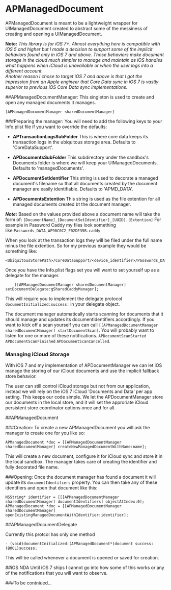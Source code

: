 APManagedDocument
=================

APManagedDocument is meant to be a lightweight wrapper for UIManagedDocument created to abstract some of the messiness of creating and opening a UIManagedDocument.

**Note:** *This library is for iOS 7+. Almost everything here is compatible with iOS 5 and higher but I made a decision to support some of the implicit behaviors found only in iOS 7 and above. Those behaviors make document storage in the cloud much simpler to manage and maintain as iOS handles what happens when iCloud is unavailable or when the user logs into a different account.  
Another reason I chose to target iOS 7 and above is that I got the impression from an Apple engineer that Core Data sync in iOS 7 is vastly superior to previous iOS Core Data sync implementations.*


##APManagedDocumentManager:
This singleton is used to create and open any managed documents it manages.

```
[APManagedDocumentManager sharedDocumentManager]
```
###Preparing the manager:
You will need to add the following keys to your Info.plist file if you want to override the defaults:

* **APTransactionLogsSubFolder** This is where core data keeps its transaction logs in the ubiquitous storage area. Defaults to 'CoreDataSupport'.

* **APDocumentsSubFolder** This subdirectory under the sandbox's Documents folder is where we will keep your UIManagedDocuments. Defaults to 'managedDocuments'.

* **APDocumentSetIdentifier** This string is used to decorate a managed document's filename so that all documents created by the document manager are easily identifiable. Defaults to 'APMD_DATA'.

* **APDocumentsExtention** This string is used as the file extention for all managed documents created bt the document manager.

***Note:*** Based on the values provided above a document name will take the form of: 
`[DocumentName]_[DocumentSetIdentifier]_[UUID].[Extention]`
For example in Password Caddy my files look something like:`Passwords_DATA_AF90C0C2_F02DE35B.caddy`

When you look at the transaction logs they will be filed under the full name minus the file extention. So for my previous example they would be something like:

```
<UbiquitousStorePath>/CoreDataSupport/<device_identifier>/Passwords_DATA_AF90C0C2_F02DE35B
```

Once you have the Info.plist flags set you will want to set yourself up as a delegate for the manager.

```
    [[APManagedDocumentManager sharedDocumentManager] setDocumentDelegate:gSharedCaddyManager];
```

This will require you to implement the delegate protocol `documentInitialized:success:` in your delegate object.

The document manager automatically starts scanning for documents that it should manage and updates its documentIdentifiers accordingly. If you want to kick off a scan yourself you can call `[[APManagedDocumentManager sharedDocumentManager] startDocumentScan]`. You will probably want to listen for one or more of these notifications. `APDocumentScanStarted` `APDocumentScanFinished` `APDocumentScanCancelled`.

### Managing iCloud Storage
With iOS 7 and my implementation of APDocumentManager we can let iOS manage the storing of our iCloud documents and use the implicit fallback store behavior.

The user can still control iCloud storage but not from our application, instead we will rely on the iOS 7 iCloud 'Documents and Data' per app setting. This keeps our code simple. We let the APDocumentManager store our documents in the local store, and it will set the approriate iCloud persistent store coordinator options once and for all.


##APManagedDocument

###Creation:
To create a new APManagedDocument you will ask the manager to create one for you like so:

```
APManagedDocument *doc = [[APManagedDocumentManager sharedDocumentManager] createNewManagedDocumentWithName:name];
```
This will create a new document, configure it for iCloud sync and store it in the local sandbox. The manager takes care of creating the identifier and fully decorated file name.


###Opening:
Once the document manager has found a document it will update its `documentIdentifiers` property. You can then take any of these identifiers and open that document like this:

```
NSString* identifier = [[[APManagedDocumentManager sharedDocumentManager] documentIdentifiers] objectAtIndex:0];
APManagedDocument *doc = [[APManagedDocumentManager sharedDocumentManager] openExistingManagedDocumentWithIdentifier:identifier];
```

##APManagedDocumentDelegate

Currently this protcol has only one method

```
- (void)documentInitialized:(APManagedDocument*)document success:(BOOL)success;
```

This will be called whenever a document is opened or saved for creation.

##iOS NDA
Until iOS 7 ships I cannot go into how some of this works or any of the notifications that you will want to observe. 

###To be contniued...